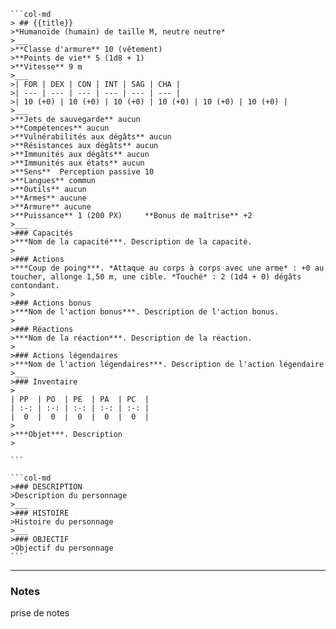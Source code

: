 ````col
```col-md
> ## {{title}}
>*Humanoïde (humain) de taille M, neutre neutre*
>___
>**Classe d'armure** 10 (vêtement)  
>**Points de vie** 5 (1d8 + 1)  
>**Vitesse** 9 m  
>___
>| FOR | DEX | CON | INT | SAG | CHA |
>| --- | --- | --- | --- | --- | --- |
>| 10 (+0) | 10 (+0) | 10 (+0) | 10 (+0) | 10 (+0) | 10 (+0) |
>___
>**Jets de sauvegarde** aucun
>**Compétences** aucun
>**Vulnérabilités aux dégâts** aucun
>**Résistances aux dégâts** aucun
>**Immunités aux dégâts** aucun
>**Immunités aux états** aucun  
>**Sens**  Perception passive 10  
>**Langues** commun  
>**Outils** aucun
>**Armes** aucune
>**Armure** aucune
>**Puissance** 1 (200 PX)     **Bonus de maîtrise** +2  
>___
>### Capacités
>***Nom de la capacité***. Description de la capacité.  
>
>### Actions
>***Coup de poing***. *Attaque au corps à corps avec une arme* : +0 au toucher, allonge 1,50 m, une cible. *Touché* : 2 (1d4 + 0) dégâts contondant.  
>
>### Actions bonus
>***Nom de l'action bonus***. Description de l'action bonus.  
>
>### Réactions
>***Nom de la réaction***. Description de la réaction.  
>
>### Actions légendaires
>***Nom de l'action légendaires***. Description de l'action légendaire  
>___
>### Inventaire
>
| PP  | PO  | PE  | PA  | PC  |
| :-: | :-: | :-: | :-: | :-: |
|  0  |  0  |  0  |  0  |  0  |
>
>***Objet***. Description
>

```

```col-md
>### DESCRIPTION
>Description du personnage
>___
>### HISTOIRE
>Histoire du personnage
>___
>### OBJECTIF
>Objectif du personnage
```
````
___
### Notes
prise de notes